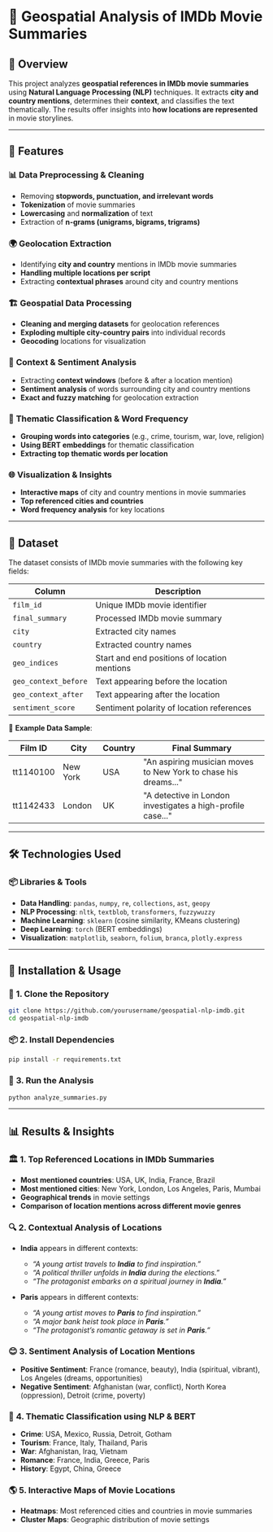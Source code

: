 # 🎥 Geospatial Analysis of IMDb Movie Summaries  

## 📌 Overview  
This project analyzes **geospatial references in IMDb movie summaries** using **Natural Language Processing (NLP)** techniques. It extracts **city and country mentions**, determines their **context**, and classifies the text thematically. The results offer insights into **how locations are represented** in movie storylines.  

---

## 🚀 Features  

### 📊 **Data Preprocessing & Cleaning**  
- Removing **stopwords, punctuation, and irrelevant words**  
- **Tokenization** of movie summaries  
- **Lowercasing** and **normalization** of text  
- Extraction of **n-grams (unigrams, bigrams, trigrams)**  

### 🌍 **Geolocation Extraction**  
- Identifying **city and country** mentions in IMDb movie summaries  
- **Handling multiple locations per script**  
- Extracting **contextual phrases** around city and country mentions  

### 🏗 **Geospatial Data Processing**  
- **Cleaning and merging datasets** for geolocation references  
- **Exploding multiple city-country pairs** into individual records  
- **Geocoding** locations for visualization  

### 🔎 **Context & Sentiment Analysis**  
- Extracting **context windows** (before & after a location mention)  
- **Sentiment analysis** of words surrounding city and country mentions  
- **Exact and fuzzy matching** for geolocation extraction  

### 📜 **Thematic Classification & Word Frequency**  
- **Grouping words into categories** (e.g., crime, tourism, war, love, religion)  
- **Using BERT embeddings** for thematic classification  
- **Extracting top thematic words per location**  

### 🌐 **Visualization & Insights**  
- **Interactive maps** of city and country mentions in movie summaries  
- **Top referenced cities and countries**  
- **Word frequency analysis** for key locations  

---

## 📂 Dataset  

The dataset consists of IMDb movie summaries with the following key fields:  

| Column | Description |
|--------|------------|
| `film_id` | Unique IMDb movie identifier |
| `final_summary` | Processed IMDb movie summary |
| `city` | Extracted city names |
| `country` | Extracted country names |
| `geo_indices` | Start and end positions of location mentions |
| `geo_context_before` | Text appearing before the location |
| `geo_context_after` | Text appearing after the location |
| `sentiment_score` | Sentiment polarity of location references |

📌 **Example Data Sample**:  

| Film ID | City | Country | Final Summary |
|---------|------|---------|--------------|
| tt1140100 | New York | USA | "An aspiring musician moves to New York to chase his dreams..." |
| tt1142433 | London | UK | "A detective in London investigates a high-profile case..." |

---

## 🛠️ Technologies Used  

### 📦 **Libraries & Tools**  
- **Data Handling**: `pandas`, `numpy`, `re`, `collections`, `ast`, `geopy`  
- **NLP Processing**: `nltk`, `textblob`, `transformers`, `fuzzywuzzy`  
- **Machine Learning**: `sklearn` (cosine similarity, KMeans clustering)  
- **Deep Learning**: `torch` (BERT embeddings)  
- **Visualization**: `matplotlib`, `seaborn`, `folium`, `branca`, `plotly.express`  

---

## 🚀 Installation & Usage  

### 🔧 **1. Clone the Repository**  
```bash
git clone https://github.com/yourusername/geospatial-nlp-imdb.git
cd geospatial-nlp-imdb
```

### 📦 **2. Install Dependencies**  
```bash
pip install -r requirements.txt
```

### 🏃 **3. Run the Analysis**  
```bash
python analyze_summaries.py
```

---

## 📊 Results & Insights  

### 🏛 **1. Top Referenced Locations in IMDb Summaries**  
- **Most mentioned countries**: USA, UK, India, France, Brazil  
- **Most mentioned cities**: New York, London, Los Angeles, Paris, Mumbai  
- **Geographical trends** in movie settings  
- **Comparison of location mentions across different movie genres**  

### 🔍 **2. Contextual Analysis of Locations**  
- **India** appears in different contexts:
  - _“A young artist travels to **India** to find inspiration.”_
  - _“A political thriller unfolds in **India** during the elections.”_
  - _“The protagonist embarks on a spiritual journey in **India**.”_
  
- **Paris** appears in different contexts:
  - _“A young artist moves to **Paris** to find inspiration.”_
  - _“A major bank heist took place in **Paris**.”_
  - _“The protagonist’s romantic getaway is set in **Paris**.”_

### 😊 **3. Sentiment Analysis of Location Mentions**  
- **Positive Sentiment**: France (romance, beauty), India (spiritual, vibrant), Los Angeles (dreams, opportunities)  
- **Negative Sentiment**: Afghanistan (war, conflict), North Korea (oppression), Detroit (crime, poverty)  

### 📜 **4. Thematic Classification using NLP & BERT**  
- **Crime**: USA, Mexico, Russia, Detroit, Gotham  
- **Tourism**: France, Italy, Thailand, Paris  
- **War**: Afghanistan, Iraq, Vietnam  
- **Romance**: France, India, Greece, Paris  
- **History**: Egypt, China, Greece  

### 🌎 **5. Interactive Maps of Movie Locations**  
- **Heatmaps**: Most referenced cities and countries in movie summaries  
- **Cluster Maps**: Geographic distribution of movie settings  


